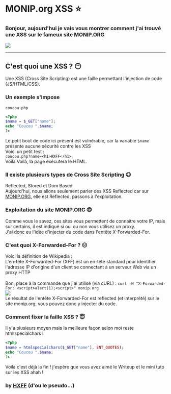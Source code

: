 # MONIP.org XSS ⭐️
### Bonjour, aujourd'hui je vais vous montrer comment j'ai trouvé une XSS sur le fameux site <a href="http://www.monip.org">MONIP.ORG</a>
<img src="https://i.imgur.com/eMqp2un.jpg"/>
<hr />

## C'est quoi une XSS ? 😶
Une XSS (Cross Site Scripting) est une faille permettant l'injection de code (JS/HTML/CSS).
### Un exemple s'impose
`coucou.php`
```php
<?php 
$name = $_GET["name"];
echo "Coucou ".$name;
?>
```
Le petit bout de code ici présent est vulnérable, car la variable `$name` présente aucune sécurité contre les XSS <br />
Voici un petit test : <br />
`coucou.php?name=<h1>HXFF</h1>` <br />
Voilà Voilà, la page exécutera le HTML. <br />
### Il existe plusieurs types de Cross Site Scripting 😉
Reflected, Stored et Dom Based <br />
Aujourd'hui, nous allons seulement parler des XSS Reflected car sur <a href="http://monip.org">MONIP.ORG</a>, elle est Reflected, passons à l'exploitation.
### Exploitation du site MONIP.ORG 😎
Comme vous le savez, ces sites vous permettent de connaitre votre IP, mais sur certains, il est indiqué si oui ou non vous utilisez un proxy.<br />
J'ai donc eu l'idée d'injecter du code dans l'entête X-Forwarded-For.<br />
### C'est quoi X-Forwarded-For ? 😐
Voici la définition de Wikipedia : <br />
L'en-tête X-Forwarded-For (XFF) est un en-tête standard pour identifier l'adresse IP d'origine d'un client se connectant à un serveur Web via un proxy HTTP<br /><br />
Bon, place à la commande que j'ai utilisé (via cURL) : 
`curl -H "X-Forwarded-For: <script>alert(1);<script>" monip.org`<br />
<img src="https://i.imgur.com/mJN6rhg.png"/><br />
Le résultat de l'entête X-Forwarded-For est reflected (et interprété) sur le site monip.org, vous pouvez donc y injecter du code.
### Comment fixer la faille XSS ? 😇
Il y'a plusieurs moyen mais la meilleure façon selon moi reste htmlspecialchars ! 
```php
<?php
$name = htmlspecialchars($_GET["name"], ENT_QUOTES);
echo "Coucou ".$name;
?>
```

Voilà c'est déjà la fin ! j'espère que vous avez aimé le Writeup et le mini tuto sur les XSS ahah ! 

### by <a href="https://www.github.com/http-x-forwarded-for/">HXFF</a> (d'ou le pseudo...)
